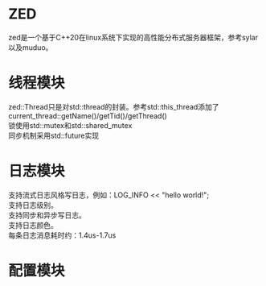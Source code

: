 # ZED
zed是一个基于C++20在linux系统下实现的高性能分布式服务器框架，参考sylar以及muduo。

# 线程模块
zed::Thread只是对std::thread的封装。参考std::this_thread添加了current_thread::getName()/getTid()/getThread()  
锁使用std::mutex和std::shared_mutex  
同步机制采用std::future实现

# 日志模块
支持流式日志风格写日志，例如：LOG_INFO << "hello world!";  
支持日志级别。  
支持同步和异步写日志。  
支持日志颜色。  
每条日志消息耗时约：1.4us-1.7us

# 配置模块

